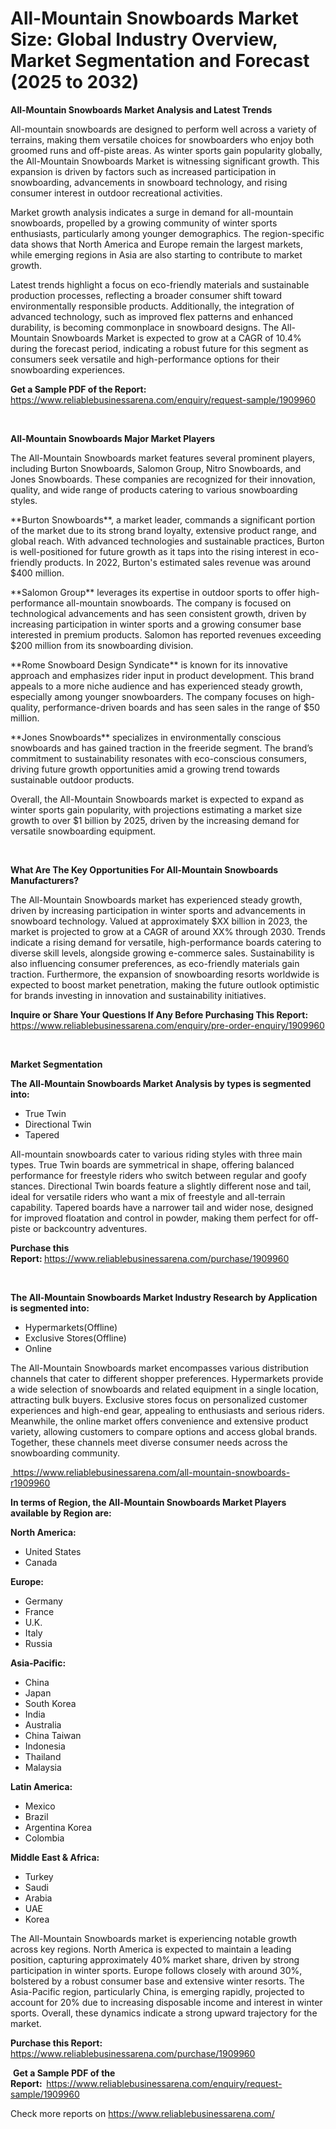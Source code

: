 <p><h1>All-Mountain Snowboards Market Size: Global Industry Overview, Market Segmentation and Forecast (2025 to 2032)</h1></p><p><strong>All-Mountain Snowboards Market Analysis and Latest Trends</strong></p>
<p><p>All-mountain snowboards are designed to perform well across a variety of terrains, making them versatile choices for snowboarders who enjoy both groomed runs and off-piste areas. As winter sports gain popularity globally, the All-Mountain Snowboards Market is witnessing significant growth. This expansion is driven by factors such as increased participation in snowboarding, advancements in snowboard technology, and rising consumer interest in outdoor recreational activities.</p><p>Market growth analysis indicates a surge in demand for all-mountain snowboards, propelled by a growing community of winter sports enthusiasts, particularly among younger demographics. The region-specific data shows that North America and Europe remain the largest markets, while emerging regions in Asia are also starting to contribute to market growth.</p><p>Latest trends highlight a focus on eco-friendly materials and sustainable production processes, reflecting a broader consumer shift toward environmentally responsible products. Additionally, the integration of advanced technology, such as improved flex patterns and enhanced durability, is becoming commonplace in snowboard designs. The All-Mountain Snowboards Market is expected to grow at a CAGR of 10.4% during the forecast period, indicating a robust future for this segment as consumers seek versatile and high-performance options for their snowboarding experiences.</p></p>
<p><strong>Get a Sample PDF of the Report:&nbsp;</strong> <a href="https://www.reliablebusinessarena.com/enquiry/request-sample/1909960?utm_campaign=1892&utm_medium=2&utm_source=Github&utm_content=ia&utm_term=10022025&utm_id=all-mountain-snowboards">https://www.reliablebusinessarena.com/enquiry/request-sample/1909960</a></p>
<p>&nbsp;</p>
<p><strong>All-Mountain Snowboards Major Market Players</strong></p>
<p><p>The All-Mountain Snowboards market features several prominent players, including Burton Snowboards, Salomon Group, Nitro Snowboards, and Jones Snowboards. These companies are recognized for their innovation, quality, and wide range of products catering to various snowboarding styles.</p><p>**Burton Snowboards**, a market leader, commands a significant portion of the market due to its strong brand loyalty, extensive product range, and global reach. With advanced technologies and sustainable practices, Burton is well-positioned for future growth as it taps into the rising interest in eco-friendly products. In 2022, Burton's estimated sales revenue was around $400 million.</p><p>**Salomon Group** leverages its expertise in outdoor sports to offer high-performance all-mountain snowboards. The company is focused on technological advancements and has seen consistent growth, driven by increasing participation in winter sports and a growing consumer base interested in premium products. Salomon has reported revenues exceeding $200 million from its snowboarding division.</p><p>**Rome Snowboard Design Syndicate** is known for its innovative approach and emphasizes rider input in product development. This brand appeals to a more niche audience and has experienced steady growth, especially among younger snowboarders. The company focuses on high-quality, performance-driven boards and has seen sales in the range of $50 million.</p><p>**Jones Snowboards** specializes in environmentally conscious snowboards and has gained traction in the freeride segment. The brand’s commitment to sustainability resonates with eco-conscious consumers, driving future growth opportunities amid a growing trend towards sustainable outdoor products.</p><p>Overall, the All-Mountain Snowboards market is expected to expand as winter sports gain popularity, with projections estimating a market size growth to over $1 billion by 2025, driven by the increasing demand for versatile snowboarding equipment.</p></p>
<p>&nbsp;</p>
<p><strong>What Are The Key Opportunities For All-Mountain Snowboards Manufacturers?</strong></p>
<p><p>The All-Mountain Snowboards market has experienced steady growth, driven by increasing participation in winter sports and advancements in snowboard technology. Valued at approximately $XX billion in 2023, the market is projected to grow at a CAGR of around XX% through 2030. Trends indicate a rising demand for versatile, high-performance boards catering to diverse skill levels, alongside growing e-commerce sales. Sustainability is also influencing consumer preferences, as eco-friendly materials gain traction. Furthermore, the expansion of snowboarding resorts worldwide is expected to boost market penetration, making the future outlook optimistic for brands investing in innovation and sustainability initiatives.</p></p>
<p><strong>Inquire or Share Your Questions If Any Before Purchasing This Report:</strong> <a href="https://www.reliablebusinessarena.com/enquiry/pre-order-enquiry/1909960?utm_campaign=1892&utm_medium=2&utm_source=Github&utm_content=ia&utm_term=10022025&utm_id=all-mountain-snowboards">https://www.reliablebusinessarena.com/enquiry/pre-order-enquiry/1909960</a></p>
<p>&nbsp;</p>
<p><strong>Market Segmentation</strong></p>
<p><strong>The All-Mountain Snowboards Market Analysis by types is segmented into:</strong></p>
<p><ul><li>True Twin</li><li>Directional Twin</li><li>Tapered</li></ul></p>
<p><p>All-mountain snowboards cater to various riding styles with three main types. True Twin boards are symmetrical in shape, offering balanced performance for freestyle riders who switch between regular and goofy stances. Directional Twin boards feature a slightly different nose and tail, ideal for versatile riders who want a mix of freestyle and all-terrain capability. Tapered boards have a narrower tail and wider nose, designed for improved floatation and control in powder, making them perfect for off-piste or backcountry adventures.</p></p>
<p><strong>Purchase this Report:&nbsp;</strong><a href="https://www.reliablebusinessarena.com/purchase/1909960?utm_campaign=1892&utm_medium=2&utm_source=Github&utm_content=ia&utm_term=10022025&utm_id=all-mountain-snowboards">https://www.reliablebusinessarena.com/purchase/1909960</a></p>
<p>&nbsp;</p>
<p><strong>The All-Mountain Snowboards Market Industry Research by Application is segmented into:</strong></p>
<p><ul><li>Hypermarkets(Offline)</li><li>Exclusive Stores(Offline)</li><li>Online</li></ul></p>
<p><p>The All-Mountain Snowboards market encompasses various distribution channels that cater to different shopper preferences. Hypermarkets provide a wide selection of snowboards and related equipment in a single location, attracting bulk buyers. Exclusive stores focus on personalized customer experiences and high-end gear, appealing to enthusiasts and serious riders. Meanwhile, the online market offers convenience and extensive product variety, allowing customers to compare options and access global brands. Together, these channels meet diverse consumer needs across the snowboarding community.</p></p>
<p><a href="https://www.reliablebusinessarena.com/all-mountain-snowboards-r1909960?utm_campaign=1892&utm_medium=2&utm_source=Github&utm_content=ia&utm_term=10022025&utm_id=all-mountain-snowboards">&nbsp;https://www.reliablebusinessarena.com/all-mountain-snowboards-r1909960</a></p>
<p><strong>In terms of Region, the All-Mountain Snowboards Market Players available by Region are:</strong></p>
<p>
    <p> <strong> North America: </strong>
        <ul>
            <li>United States</li>
            <li>Canada</li>
        </ul>
        </p> 
    <p> <strong> Europe: </strong>
        <ul>
            <li>Germany</li>
            <li>France</li>
            <li>U.K.</li>
            <li>Italy</li>
            <li>Russia</li>
        </ul>
        </p> 
    <p> <strong> Asia-Pacific: </strong>
        <ul>
            <li>China</li>
            <li>Japan</li>
            <li>South Korea</li>
            <li>India</li>
            <li>Australia</li>
            <li>China Taiwan</li>
            <li>Indonesia</li>
            <li>Thailand</li>
            <li>Malaysia</li>
        </ul>
        </p> 
    <p> <strong> Latin America: </strong>
        <ul>
            <li>Mexico</li>
            <li>Brazil</li>
            <li>Argentina Korea</li>
            <li>Colombia</li>
        </ul>
        </p> 
    <p> <strong> Middle East & Africa: </strong>
        <ul>
            <li>Turkey</li>
            <li>Saudi</li>
            <li>Arabia</li>
            <li>UAE</li>
            <li>Korea</li>
        </ul>
    </p>
    </p>
<p><p>The All-Mountain Snowboards market is experiencing notable growth across key regions. North America is expected to maintain a leading position, capturing approximately 40% market share, driven by strong participation in winter sports. Europe follows closely with around 30%, bolstered by a robust consumer base and extensive winter resorts. The Asia-Pacific region, particularly China, is emerging rapidly, projected to account for 20% due to increasing disposable income and interest in winter sports. Overall, these dynamics indicate a strong upward trajectory for the market.</p></p>
<p><strong>Purchase this Report: </strong><a href="https://www.reliablebusinessarena.com/purchase/1909960?utm_campaign=1892&utm_medium=2&utm_source=Github&utm_content=ia&utm_term=10022025&utm_id=all-mountain-snowboards">https://www.reliablebusinessarena.com/purchase/1909960</a></p>
<p>&nbsp;<strong>Get a Sample PDF of the Report:&nbsp;&nbsp;</strong><a href="https://www.reliablebusinessarena.com/enquiry/request-sample/1909960?utm_campaign=1892&utm_medium=2&utm_source=Github&utm_content=ia&utm_term=10022025&utm_id=all-mountain-snowboards">https://www.reliablebusinessarena.com/enquiry/request-sample/1909960</a></p>
<p><strong></strong></p>
<p>Check more reports on <a href="https://www.reliablebusinessarena.com/?utm_campaign=1892&utm_medium=2&utm_source=Github&utm_content=ia&utm_term=10022025&utm_id=all-mountain-snowboards">https://www.reliablebusinessarena.com/</a></p>